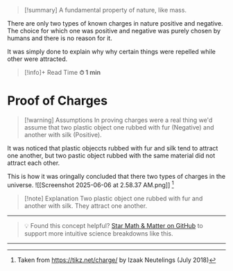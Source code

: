 
>[!summary]
A fundamental property of nature, like mass. 
>
There are only two types of known charges in nature positive and negative. The choice for which one was positive and negative was purely chosen by humans and there is no reason for it.
>
It was simply done to explain why why certain things were repelled while other were attracted.

>[!info]+ Read Time
**⏱ 1 min**
# Proof of Charges
>[!warning] Assumptions
In proving charges were a real thing we'd assume that two plastic object one rubbed with fur (Negative) and another with silk (Positive).

It was noticed that plastic objeccts rubbed with fur and silk tend to attract one another, but two pastic object rubbed with the same material did not attract each other.

This is how it was oringally concluded that there two types of charges in the universe.
![[Screenshot 2025-06-06 at 2.58.37 AM.png]]
[^1]
>[!note] Explanation
Two plastic object one rubbed with fur and another with silk. They attract one another.

[^1]: Taken from https://tikz.net/charge/ by Izaak Neutelings (July 2018)

---

> 💡 Found this concept helpful? [Star Math & Matter on GitHub](https://github.com/rajeevphysics/Obsidan-MathMatter) to support more intuitive science breakdowns like this.

---
